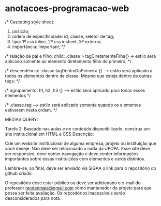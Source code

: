 # anotacoes-programacao-web
/* Cascating style sheet:

1. posição;
2. ordem de especificidade: id, classe, seletor de tag;
3. tipo: 1º css inline, 2º css insheet, 3º externo;
4. Importância: !important;
*/

/* relação de pai e filho: child:
.classe > tagDiretamenteFilha{} -> estilo será aplicado somente ao elemento diretamento filho do primeiro;
*/

/* descendência:
.classe tagDentroDaPrimeira {} --> estilo será aplicado à todos os elementos dentro da classe. Mesmo que esteja dentro da outras tags; */

/* agrupamento:
h1, h2, h3 {} --> estilo será aplicado para todos esses elementos */

/* 
.classe.tag --> estilo será aplicado somente quando os elementos estiverem nesta ordem. */


MEDIAS QUERY:


Tarefa 2: Baseado nas aulas e no conteúdo disponibilizado, construa um site institucional em HTML e CSS
Descrição:

Crie um website institucional de alguma empresa, projeto ou instituição que você deseje. Não deve ser relacionado a nada da UFOPA. Esse site deve ser responsivo, deve conter navegação e deve conter informações importantes sobre essas instituições com elementos e cards distintos.

Lembre-se, ao final, deve ser enviado via SIGAA o link para o repositório do github criado.

O repositório deve estar público ou deve ser adicionado o e-mail do professor rennanmaia@gmail.com como mantenedor do projeto para que possa ser feita avaliação. Os repositórios inacessíveis serão desconsiderados para nota.
